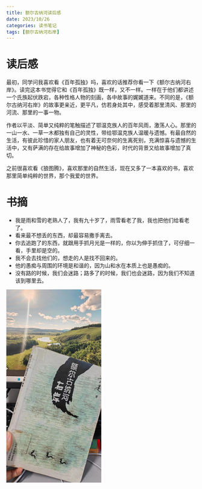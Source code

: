 ```yaml
---
title: 额尔古纳河读后感
date: 2023/10/26
categories: 读书笔记
tags: [额尔古纳河右岸]
---
```


<!-- toc -->

<!-- more -->

# 读后感

最初，同学问我喜欢看《百年孤独》吗，喜欢的话推荐你看一下《额尔古纳河右岸》。读完这本书觉得它和《百年孤独》既一样，又不一样。一样在于他们都讲述一个氏族起伏跌宕，各种性格人物的刻画，各中故事的娓娓道来。不同的是，《额尔古纳河右岸》的故事更亲近，更平凡，仿若身处其中，感受着那里清风、那里的河流、那里的一事一物。

作者以平淡、简单又纯粹的笔触描述了鄂温克族人的百年风雨，激荡人心。那里的一山一水、一草一木都独有自己的灵性，带给鄂温克族人温暖与遗憾。有最自然的生活，有彼此珍惜的家人朋友，也有着无可奈何的生离死别，充满惊喜与遗憾的生活中，又有萨满的存在给故事增加了神秘的色彩，时代的背景又给故事增加了真切。

之前很喜欢看《狼图腾》，喜欢那里的自然生活，现在又多了一本喜欢的书，喜欢那里简单纯粹的世界，那个我爱的世界。



# 书摘

- 我是雨和雪的老熟人了，我有九十岁了，雨雪看老了我，我也把他们给看老了。
- 看来最不想丢的东西，却最容易撒手离去。
- 你去追跑了的东西，就跟用手抓月光是一样的，你以为伸手抓住了，可仔细一看，手里却是空的。
- 我不会去找他们的，想走的人是找不回来的。
- 他的愚痴与周围的环境是和谐的，因为山和水在本质上也是愚痴的。
- 没有路的时候，我们会迷路；路多了的时候，我们也会迷路，因为我们不知道该到哪里去。

<img src=".\2023-10-26-reading-eergunaheyouan\微信图片_20231027142922.jpg" alt="微信图片_20231027142922" style="zoom:50%;" />
